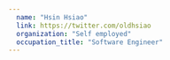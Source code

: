 ```yaml
---
  name: "Hsin Hsiao"
  link: https://twitter.com/oldhsiao
  organization: "Self employed"
  occupation_title: "Software Engineer"
---
```

